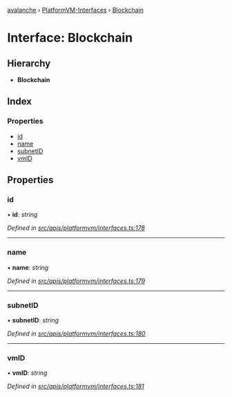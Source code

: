 [avalanche](../README.md) › [PlatformVM-Interfaces](../modules/platformvm_interfaces.md) › [Blockchain](platformvm_interfaces.blockchain.md)

# Interface: Blockchain

## Hierarchy

* **Blockchain**

## Index

### Properties

* [id](platformvm_interfaces.blockchain.md#id)
* [name](platformvm_interfaces.blockchain.md#name)
* [subnetID](platformvm_interfaces.blockchain.md#subnetid)
* [vmID](platformvm_interfaces.blockchain.md#vmid)

## Properties

###  id

• **id**: *string*

*Defined in [src/apis/platformvm/interfaces.ts:178](https://github.com/ava-labs/avalanchejs/blob/8033096/src/apis/platformvm/interfaces.ts#L178)*

___

###  name

• **name**: *string*

*Defined in [src/apis/platformvm/interfaces.ts:179](https://github.com/ava-labs/avalanchejs/blob/8033096/src/apis/platformvm/interfaces.ts#L179)*

___

###  subnetID

• **subnetID**: *string*

*Defined in [src/apis/platformvm/interfaces.ts:180](https://github.com/ava-labs/avalanchejs/blob/8033096/src/apis/platformvm/interfaces.ts#L180)*

___

###  vmID

• **vmID**: *string*

*Defined in [src/apis/platformvm/interfaces.ts:181](https://github.com/ava-labs/avalanchejs/blob/8033096/src/apis/platformvm/interfaces.ts#L181)*
